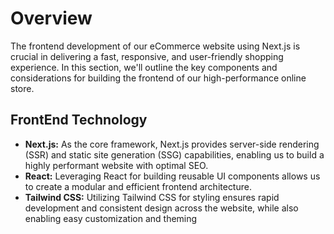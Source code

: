 # Overview

The frontend development of our eCommerce website using Next.js is crucial in delivering a fast, responsive, and user-friendly shopping experience. In this section, we'll outline the key components and considerations for building the frontend of our high-performance online store.

## **FrontEnd Technology**

- **Next.js:** As the core framework, Next.js provides server-side rendering (SSR) and static site generation (SSG) capabilities, enabling us to build a highly performant website with optimal SEO.
- **React:** Leveraging React for building reusable UI components allows us to create a modular and efficient frontend architecture.
- **Tailwind CSS:** Utilizing Tailwind CSS for styling ensures rapid development and consistent design across the website, while also enabling easy customization and theming
